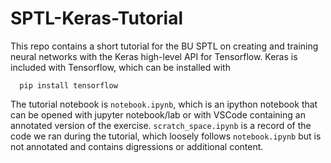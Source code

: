 # SPTL-Keras-Tutorial
This repo contains a short tutorial for the BU SPTL on creating and training neural networks with the Keras high-level API for Tensorflow. Keras is included with Tensorflow, which can be installed with
```
  pip install tensorflow
``` 
The tutorial notebook is `notebook.ipynb`, which is an ipython notebook that can be opened with jupyter notebook/lab or with VSCode containing an annotated version of the exercise. `scratch_space.ipynb` is a record of the code we ran during the tutorial, which loosely follows `notebook.ipynb` but is not annotated and contains digressions or additional content.

